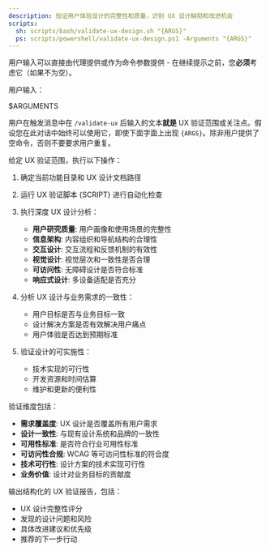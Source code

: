 ```yaml
---
description: 验证用户体验设计的完整性和质量，识别 UX 设计缺陷和改进机会
scripts:
  sh: scripts/bash/validate-ux-design.sh "{ARGS}"
  ps: scripts/powershell/validate-ux-design.ps1 -Arguments "{ARGS}"
---
```


用户输入可以直接由代理提供或作为命令参数提供 - 在继续提示之前，您**必须**考虑它（如果不为空）。

用户输入：

$ARGUMENTS

用户在触发消息中在 `/validate-ux` 后输入的文本**就是** UX 验证范围或关注点。假设您在此对话中始终可以使用它，即使下面字面上出现 `{ARGS}`。除非用户提供了空命令，否则不要要求用户重复。

给定 UX 验证范围，执行以下操作：

1. 确定当前功能目录和 UX 设计文档路径
2. 运行 UX 验证脚本 {SCRIPT} 进行自动化检查
3. 执行深度 UX 设计分析：
   - **用户研究质量**: 用户画像和使用场景的完整性
   - **信息架构**: 内容组织和导航结构的合理性
   - **交互设计**: 交互流程和反馈机制的有效性
   - **视觉设计**: 视觉层次和一致性是否合理
   - **可访问性**: 无障碍设计是否符合标准
   - **响应式设计**: 多设备适配是否充分

4. 分析 UX 设计与业务需求的一致性：
   - 用户目标是否与业务目标一致
   - 设计解决方案是否有效解决用户痛点
   - 用户体验是否达到预期标准

5. 验证设计的可实施性：
   - 技术实现的可行性
   - 开发资源和时间估算
   - 维护和更新的便利性

验证维度包括：
- **需求覆盖度**: UX 设计是否覆盖所有用户需求
- **设计一致性**: 与现有设计系统和品牌的一致性
- **可用性标准**: 是否符合行业可用性标准
- **可访问性合规**: WCAG 等可访问性标准的符合度
- **技术可行性**: 设计方案的技术实现可行性
- **业务价值**: 设计对业务目标的贡献度

输出结构化的 UX 验证报告，包括：
- UX 设计完整性评分
- 发现的设计问题和风险
- 具体改进建议和优先级
- 推荐的下一步行动